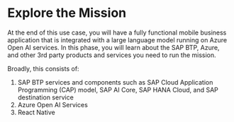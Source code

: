 # Explore the Mission

At the end of this use case, you will have a fully functional mobile business application that is integrated with a large language model running on Azure Open AI services. In this phase, you will learn about the SAP BTP, Azure, and other 3rd party products and services you need to run the mission.

Broadly, this consists of:

1. SAP BTP services and components such as SAP Cloud Application Programming (CAP) model, SAP AI Core, SAP HANA Cloud, and SAP destination service
2. Azure Open AI Services
3. React Native